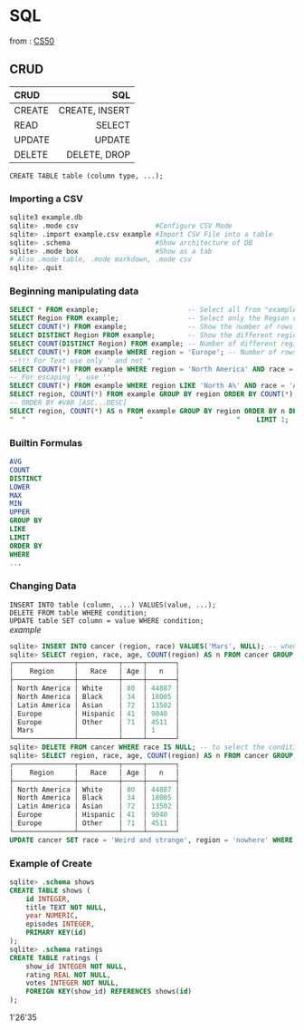 # SQL
from : [CS50](https://cs50.harvard.edu/x/2025/weeks/7/)
## CRUD

| CRUD | SQL |
| :-------------- | --------------:|
|CREATE |   CREATE, INSERT|
|READ   |   SELECT|
|UPDATE |   UPDATE |
|DELETE |   DELETE, DROP |

`CREATE TABLE table (column type, ...);`

### Importing a CSV

```bash 
sqlite3 example.db
sqlite> .mode csv                   #Configure CSV Mode 
sqlite> .import example.csv example #Import CSV File into a table
sqlite> .schema                     #Show architecture of DB
sqlite> .mode box                   #Show as a tab
# Also .mode table, .mode markdown, .mode csv
sqlite> .quit
```

### Beginning manipulating data

```sql
SELECT * FROM example;                      -- Select all from "example" table in example.db
SELECT Region FROM example;                 -- Select only the Region column
SELECT COUNT(*) FROM example;               -- Show the number of rows
SELECT DISTINCT Region FROM example;        -- Show the different regions of example
SELECT COUNT(DISTINCT Region) FROM example; -- Number of different regions
SELECT COUNT(*) FROM example WHERE region = 'Europe'; -- Number of rows in Europe 
--!!! For Text use only ' and not "
SELECT COUNT(*) FROM example WHERE region = 'North America' AND race = 'Asian'; -- Combinaison North America and Asian
-- For escaping ', use ''
SELECT COUNT(*) FROM example WHERE region LIKE 'North A%' AND race = 'Asian'; -- Combinaison North America and Asian
SELECT region, COUNT(*) FROM example GROUP BY region ORDER BY COUNT(*); -- Select all the regions and for each show the count (ordered)
-- ORDER BY #VAR [ASC...DESC]
SELECT region, COUNT(*) AS n FROM example GROUP BY region ORDER BY n DESC; -- Same as prev, but with an alias
"  "                            "                       "    LIMIT 1;      -- Just show the first result

```

### Builtin Formulas

```sql
AVG
COUNT
DISTINCT
LOWER
MAX
MIN
UPPER
GROUP BY
LIKE
LIMIT
ORDER BY
WHERE
...
```

### Changing Data
`INSERT INTO table (column, ...) VALUES(value, ...);` \
`DELETE FROM table WHERE condition;` \
`UPDATE table SET column = value WHERE condition;` \
*example*
```sql
sqlite> INSERT INTO cancer (region, race) VALUES('Mars', NULL); -- when empty us NULL
sqlite> SELECT region, race, age, COUNT(region) AS n FROM cancer GROUP BY race ORDER by n DESC;
┌───────────────┬──────────┬─────┬───────┐
│    Region     │   Race   │ Age │   n   │
├───────────────┼──────────┼─────┼───────┤
│ North America │ White    │ 80  │ 44887 │
│ North America │ Black    │ 34  │ 18005 │
│ Latin America │ Asian    │ 72  │ 13502 │
│ Europe        │ Hispanic │ 41  │ 9040  │
│ Europe        │ Other    │ 71  │ 4511  │
│ Mars          │          │     │ 1     │
└───────────────┴──────────┴─────┴───────┘
sqlite> DELETE FROM cancer WHERE race IS NULL; -- to select the condition NULL, use IS NULL
sqlite> SELECT region, race, age, COUNT(region) AS n FROM cancer GROUP BY race ORDER by n DESC;
┌───────────────┬──────────┬─────┬───────┐
│    Region     │   Race   │ Age │   n   │
├───────────────┼──────────┼─────┼───────┤
│ North America │ White    │ 80  │ 44887 │
│ North America │ Black    │ 34  │ 18005 │
│ Latin America │ Asian    │ 72  │ 13502 │
│ Europe        │ Hispanic │ 41  │ 9040  │
│ Europe        │ Other    │ 71  │ 4511  │
└───────────────┴──────────┴─────┴───────┘
UPDATE cancer SET race = 'Weird and strange', region = 'nowhere' WHERE region = 'Latin America';
```
### Example of Create
```sql
sqlite> .schema shows
CREATE TABLE shows (
    id INTEGER,
    title TEXT NOT NULL,
    year NUMERIC,
    episodes INTEGER,
    PRIMARY KEY(id)
);
sqlite> .schema ratings
CREATE TABLE ratings (
    show_id INTEGER NOT NULL,
    rating REAL NOT NULL,
    votes INTEGER NOT NULL,
    FOREIGN KEY(show_id) REFERENCES shows(id)
);
```
1'26'35
